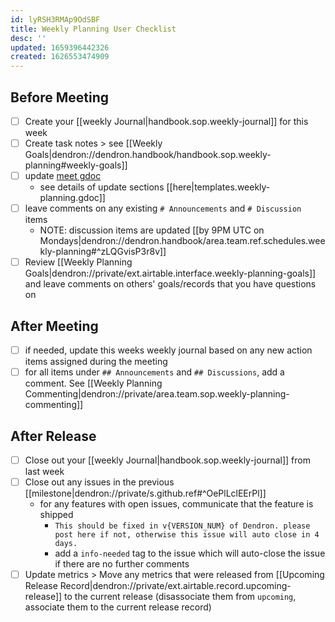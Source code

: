 ```yaml
---
id: lyRSH3RMAp9OdSBF
title: Weekly Planning User Checklist
desc: ''
updated: 1659396442326
created: 1626553474909
---
```


## Before Meeting
<!-- This should happen at least 12h before the meeting-->
- [ ] Create your [[weekly Journal|handbook.sop.weekly-journal]] for this week
- [ ] Create task notes > see [[Weekly Goals|dendron://dendron.handbook/handbook.sop.weekly-planning#weekly-goals]]
- [ ] update [meet gdoc](https://docs.google.com/document/d/1GEZfMMHLmz5AIvGoZrjM24TL7r_XjlmuerjEa2L9Pmo/edit#) 
  - see details of update sections [[here|templates.weekly-planning.gdoc]]
- [ ] leave comments on any existing `# Announcements` and `# Discussion` items
  - NOTE: discussion items are updated [[by 9PM UTC on Mondays|dendron://dendron.handbook/area.team.ref.schedules.weekly-planning#^zLQGvisP3r8v]]
- [ ] Review [[Weekly Planning Goals|dendron://private/ext.airtable.interface.weekly-planning-goals]] and leave comments on others' goals/records that you have questions on

## After Meeting
<!-- This should happen immediately after the weekly meeting -->
- [ ] if needed, update this weeks weekly journal based on any new action items assigned during the meeting
- [ ] for all items under `## Announcements` and `## Discussions`, add a comment. See [[Weekly Planning Commenting|dendron://private/area.team.sop.weekly-planning-commenting]]

## After Release
<!-- This should happen shortly after the weekly meeting -->

- [ ] Close out your [[weekly Journal|handbook.sop.weekly-journal]] from last week
- [ ] Close out any issues in the previous [[milestone|dendron://private/s.github.ref#^OePlLclEErPl]]
  - for any features with open issues, communicate that the feature is shipped
    - `This should be fixed in v{VERSION_NUM} of Dendron. please post here if not, otherwise this issue will auto close in 4 days.`
    - add a `info-needed` tag to the issue which will auto-close the issue if there are no further comments
- [ ] Update metrics > Move any metrics that were released from [[Upcoming Release Record|dendron://private/ext.airtable.record.upcoming-release]] to the current release (disassociate them from `upcoming`, associate them to the current release record)
